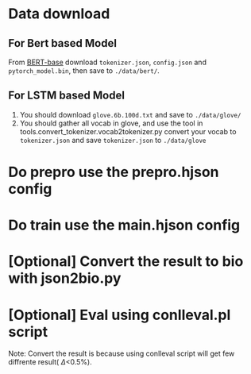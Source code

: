 # Data download

## For Bert based Model
From [BERT-base](https://huggingface.co/bert-base-cased/tree/main) download `tokenizer.json`, `config.json` and `pytorch_model.bin`, then save to `./data/bert/`.

## For LSTM based Model
1. You should download `glove.6b.100d.txt` and save to `./data/glove/`
2. You should gather all vocab in glove, and use the tool in tools.convert_tokenizer.vocab2tokenizer.py convert your vocab to `tokenizer.json` and save `tokenizer.json` to `./data/glove`
 
# Do prepro use the prepro.hjson config

# Do train use the main.hjson config

# [Optional] Convert the result to bio with json2bio.py

# [Optional] Eval using conlleval.pl script

Note: Convert the result is because using conlleval script will get few diffrente result( $\Delta$<0.5%).
